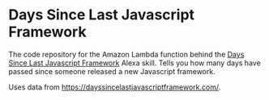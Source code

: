 # Days Since Last Javascript Framework

The code repository for the Amazon Lambda function behind the 
[Days Since Last Javascript Framework](https://www.amazon.com/dp/B07435H79R/ref=sr_1_1?s=digital-skills&ie=UTF8&qid=1500661597)
Alexa skill. Tells you how many days have passed since someone released a new Javascript framework.

Uses data from https://dayssincelastjavascriptframework.com/.
